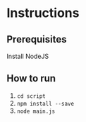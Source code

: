 # Instructions

## Prerequisites
Install NodeJS

## How to run
1. `cd script`
2. `npm install --save`
3. `node main.js`
